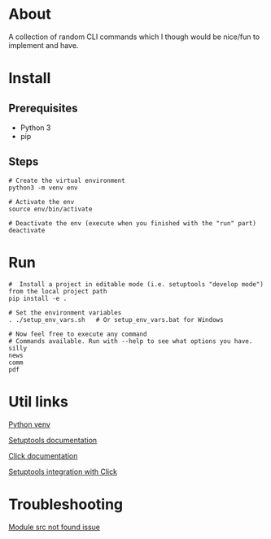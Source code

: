 # About

A collection of random CLI commands which I though would be nice/fun to implement and have.

# Install

## Prerequisites

- Python 3
- pip

## Steps

```shell
# Create the virtual environment
python3 -m venv env

# Activate the env
source env/bin/activate

# Deactivate the env (execute when you finished with the "run" part)
deactivate
```

# Run

```shell
#  Install a project in editable mode (i.e. setuptools "develop mode") from the local project path
pip install -e .

# Set the environment variables
. ./setup_env_vars.sh   # Or setup_env_vars.bat for Windows

# Now feel free to execute any command
# Commands available. Run with --help to see what options you have.
silly 
news
comm
pdf
```

# Util links

[Python venv](https://docs.python.org/3/library/venv.html)

[Setuptools documentation](https://setuptools.readthedocs.io/en/latest/)

[Click documentation](https://click.palletsprojects.com)

[Setuptools integration with Click](https://click.palletsprojects.com/en/8.0.x/setuptools/)

# Troubleshooting

[Module src not found issue](https://stackoverflow.com/questions/49838927/click-module-setuptools-example-didnt-work-out-of-the-box)
